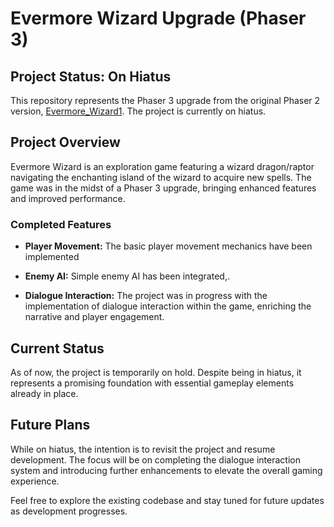 # Evermore Wizard Upgrade (Phaser 3)

## Project Status: On Hiatus

This repository represents the Phaser 3 upgrade from the original Phaser 2 version, [Evermore_Wizard1](https://github.com/tpascua11/Evermore_Wizard1). The project is currently on hiatus.

## Project Overview

Evermore Wizard is an exploration game featuring a wizard dragon/raptor navigating the enchanting island of the wizard to acquire new spells. The game was in the midst of a Phaser 3 upgrade, bringing enhanced features and improved performance.

### Completed Features

- **Player Movement:** The basic player movement mechanics have been implemented
  
- **Enemy AI:** Simple enemy AI has been integrated,.

- **Dialogue Interaction:** The project was in progress with the implementation of dialogue interaction within the game, enriching the narrative and player engagement.

## Current Status

As of now, the project is temporarily on hold. Despite being in hiatus, it represents a promising foundation with essential gameplay elements already in place.

## Future Plans

While on hiatus, the intention is to revisit the project and resume development. The focus will be on completing the dialogue interaction system and introducing further enhancements to elevate the overall gaming experience.

Feel free to explore the existing codebase and stay tuned for future updates as development progresses.

